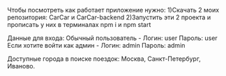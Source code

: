 Чтобы посмотреть как работает приложение нужно:
1)Скачать 2 моих репозитория: CarCar и CarCar-backend
2)Запустить эти 2 проекта и прописать у них в терминалах npm i и npm start

Данные для входа:
Обычный пользователь -
Логин: user
Пароль: user
Если хотите войти как админ -
Логин: admin
Пароль: admin

Доступные города в поиске поездок: Москва, Санкт-Петербург, Иваново.
